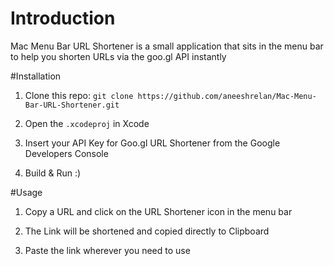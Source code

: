 # Introduction
Mac Menu Bar URL Shortener is a small application that sits in the menu bar to help you shorten URLs via the goo.gl API instantly

#Installation

1. Clone this repo: `git clone https://github.com/aneeshrelan/Mac-Menu-Bar-URL-Shortener.git`

2. Open the `.xcodeproj` in Xcode

3. Insert your API Key for Goo.gl URL Shortener from the Google Developers Console

4. Build & Run :)

#Usage

1. Copy a URL and click on the URL Shortener icon in the menu bar

2. The Link will be shortened and copied directly to Clipboard

3. Paste the link wherever you need to use
